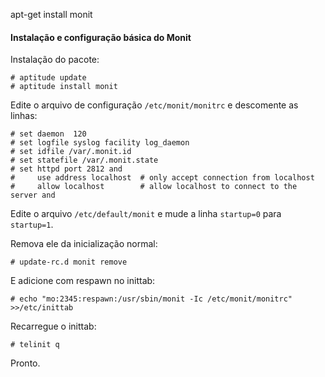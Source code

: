 apt-get install monit


#### Instalação e configuração básica do Monit

Instalação do pacote:

	# aptitude update
	# aptitude install monit

Edite o arquivo de configuração `/etc/monit/monitrc` e descomente as linhas:

	# set daemon  120
	# set logfile syslog facility log_daemon
	# set idfile /var/.monit.id
	# set statefile /var/.monit.state
	# set httpd port 2812 and
	#     use address localhost  # only accept connection from localhost
	#     allow localhost        # allow localhost to connect to the server and

Edite o arquivo `/etc/default/monit` e mude a linha `startup=0` para
`startup=1`.

Remova ele da inicialização normal:

	# update-rc.d monit remove

E adicione com respawn no inittab:

	# echo "mo:2345:respawn:/usr/sbin/monit -Ic /etc/monit/monitrc" >>/etc/inittab

Recarregue o inittab:

	# telinit q

Pronto.
